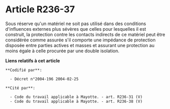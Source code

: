 # Article R236-37

Sous réserve qu'un matériel ne soit pas utilisé dans des conditions d'influences externes plus sévères que celles pour
lesquelles il est construit, la protection contre les contacts indirects de ce matériel peut être considérée comme assurée
s'il comporte une impédance de protection disposée entre parties actives et masses et assurant une protection au moins égale
à celle procurée par une double isolation.

**Liens relatifs à cet article**

	**Codifié par**:

	  - Décret n°2004-196 2004-02-25

	**Cité par**:

	  - Code du travail applicable à Mayotte. - art. R236-31 (V)
	  - Code du travail applicable à Mayotte. - art. R236-38 (V)
